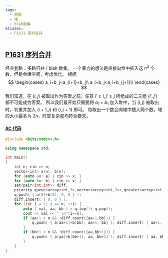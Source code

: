 ```yaml
---
tags:
  - 题解
  - 堆
  - blah数集
aliases:
  - P1631 序列合并
---
```

## [P1631 序列合并](https://www.luogu.com.cn/problem/P1631)

经典套路：多路归并 / blah 数集。
一个暴力的想法是直接向堆中插入这 $n^2$ 个数，但是会爆空间，考虑优化。
根据
$$
\begin{cases}
a_i+b_j<a_{i+1}+b_j\\
a_i+b_j<a_i+b_{j+1}\\
\end{cases}
$$
我们知道，在 $(i,j)$ 被取出作为答案之前，任意 $i'\geq i,j'\geq j$ 所组成的二元组 $(i',j')$ 都不可能成为答案。
所以我们最开始只需要将 $a_1+b_1$ 加入堆中，当 $(i,j)$ 被取出时，判重并加入 $(i+1,j)$ 和 $(i,j+1)$ 即可。
每取出一个数会向堆中插入两个数，堆的大小最多为 $2n$，时空复杂度均符合要求。

#### [AC 代码]()

```cpp
#include <bits/stdc++.h>

using namespace std;

int main()
{
    int n; cin >> n;
    vector<int> a(n), b(n);
    for (auto &x: a) { cin >> x; }
    for (auto &x: b) { cin >> x; }
    set<pair<int,int>> diff;
    priority_queue<array<int,3>,vector<array<int,3>>,greater<array<int,3>>> q;
    q.push( { a[0]+b[0], 0, 0 } );
    diff.insert( { 0, 0 } );
    for (int i = 1; i <= n; ++i) {
        auto [ val, aa, bb ] = q.top(); q.pop();
        cout << val << " \n"[i==n];
        if (aa+1 < n && !diff.count({aa+1,bb})) {
        	q.push( { a[aa+1]+b[bb], aa+1, bb} ); diff.insert( { aa+1, bb } );
        }
        if (bb+1 < n && !diff.count({aa,bb+1})) {
    		q.push( { a[aa]+b[bb+1], aa, bb+1} ); diff.insert( { aa, bb+1 } );
    	}
    }
}
```
